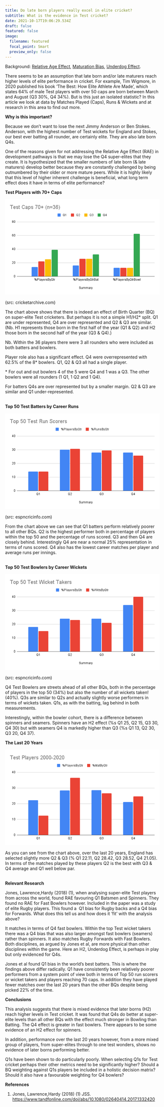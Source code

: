 ```yaml
---
title: Do late born players really excel in elite cricket?
subtitle: What is the evidence in Test cricket?
date: 2021-10-17T19:06:29.534Z
draft: false
featured: false
image:
  filename: featured
  focal_point: Smart
  preview_only: false
---
```

Background: [Relative Age Effect](https://onemoresummer.co.uk/post/what-is-relative-age-effect/), [Maturation Bias](https://onemoresummer.co.uk/post/is-maturation-currently-the-biggest-unaddressed-issue-in-player-id-development-in-english-cricket/), [Underdog Effect](https://onemoresummer.co.uk/post/what-is-the-underdog-effect/).

There seems to be an assumption that late born and/or late maturers reach higher levels of elite performance in cricket. For example, Tim Wigmore, in 2020 published his book ‘The Best: How Elite Athlete Are Made’, which states 64% of male Test players with over 50 caps are born between March and August (Q3 30%, Q4 34%). But is this just an isolated statistic? In this article we look at data by Matches Played (Caps), Runs & Wickets and at research in this area to find out more.

**Why is this important?**

Because we don’t want to lose the next Jimmy Anderson or Ben Stokes. Anderson, with the highest number of Test wickets for England and Stokes, our best ever batting all rounder, are certainly elite. They are also late born Q4s.

One of the reasons given for not addressing the Relative Age Effect (RAE) in development pathways is that we may lose the Q4 super-elites that they create. It is hypothesized that the smaller numbers of late born (& late maturers) develop better because they are constantly challenged by being outnumbered by their older or more mature peers. While it is highly likely that this level of higher inherent challenge is beneficial, what long term effect does it have in terms of elite performance?

**Test Players with 70+ Caps**

![](test-caps-70-n-36-.png)

(src: cricketarchive.com)

The chart above shows that there is indeed an effect of Birth Quarter (BQ) on super-elite Test cricketers. But perhaps it is not a simple H1/H2* split. Q1 are under represented, Q4 are over represented and Q2 & Q3 are similar. (Nb. H1 represents those born in the first half of the year (Q1 & Q2) and H2 those born in the second half of the year (Q3 & Q4).)

Nb. Within the 36 players there were 3 all rounders who were included as both batters and bowlers.

Player role also has a significant effect. Q4 were overrepresented with 62.5% of the 8* bowlers. Q1, Q2 & Q3 all had a single player.

\* For out and out bowlers 4 of the 5 were Q4 and 1 was a Q3. The other bowlers were all rounders (1 Q1, 1 Q2 and 1 Q4). 

For batters Q4s are over represented but by a smaller margin. Q2 & Q3 are similar and Q1 under-represented.

**\
Top 50 Test Batters by Career Runs**

![](top-50-test-run-scorers.png)

(src: espncricinfo.com) 

From the chart above we can see that Q1 batters perform relatively poorer to all other BQs. Q2 is the highest performer both in percentage of players within the top 50 and the percentage of runs scored. Q3 and then Q4 are closely behind. Interestingly Q4 are near a normal 25% representation in terms of runs scored. Q4 also has the lowest career matches per player and average runs per innings.

**\
Top 50 Test Bowlers by Career Wickets**

![](top-50-test-wicket-takers.png)

(src: espncricinfo.com) 

Q4 Test Bowlers are streets ahead of all other BQs, both in the percentage of players in the top 50 (34%) but also the number of all wickets taken! (40%). Q3s are similar to Q2s and actually slightly worse performers in terms of wickets taken. Q1s, as with the batting, lag behind in both measurements.

Interestingly, within the bowler cohort, there is a difference between spinners and seamers. Spinners have an H2 effect (%s Q1 25, Q2 15, Q3 30, Q4 30) but with seamers Q4 is markedly higher than Q3 (%s Q1 13, Q2 30, Q3 20, Q4 37).

**The Last 20 Years**

![](test-players-2000-2020.png)

As you can see from the chart above, over the last 20 years, England has selected slightly more Q2 & Q3 (% Q1 22.11, Q2 28.42, Q3 28.52, Q4 21.05). In terms of the matches played by these players Q2 is the best with Q3 & Q4 average and Q1 well below par.

**\
Relevant Research**

Jones, Lawrence,Hardy (2018) (1), when analysing super-elite Test players from across the world, found RAE favouring Q1 Batsmen and Spinners. They found no RAE for Fast Bowlers however. Included in the paper was a study of elite Rugby players. This found a  Q1 bias for Rugby backs and a Q4 bias for Forwards. What does this tell us and how does it ‘fit’ with the analysis above?

It matches in terms of Q4 fast bowlers. Within the top Test wicket takers there was a Q4 bias that was also larger amongst fast bowlers (seamers) rather than spinners. It also matches Rugby Forwards with Fast Bowlers. Both disciplines, as argued by Jones et al, are more physical than other disciplines within the game. Here an H2, Underdog Effect, is perhaps in play but only evidenced for Q4s.

Jones et al found Q1 bias in the world’s best batters. This is where the findings above differ radically. Q1 have consistently been relatively poorer performers from a system point of view both in terms of Top 50 run scorers or wicket takers and players reaching 70 caps. In addition they have played fewer matches over the last 20 years than the other BQs despite being picked 22% of the time. 

**Conclusions**

This analysis suggests that there is mixed evidence that later borns (H2) reach higher levels in Test cricket. It was found that Q4s do better at super-elite levels than all other BQs with the effect much stronger in Bowling than Batting. The Q4 effect is greater in fast bowlers. There appears to be some evidence of an H2 effect for spinners.

In addition, performance over the last 20 years however, from a more mixed group of players, from super-elites through to one test wonders, shows no evidence of later borns performing better.

Q1s have been shown to do particularly poorly. When selecting Q1s for Test cricket perhaps their other metrics need to be significantly higher? Should a BQ weighting against Q1s players be included in a holistic decision matrix? Should it also have a favourable weighting for Q4 bowlers? 

**References**

1. Jones, Lawrence,Hardy (2018) (1) JSS. <https://www.tandfonline.com/doi/abs/10.1080/02640414.2017.1332420>